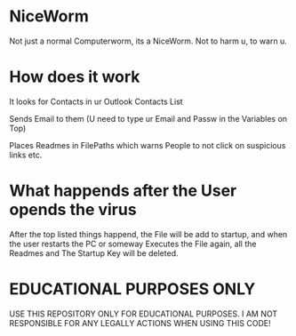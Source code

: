 # NiceWorm
Not just a normal Computerworm, its a NiceWorm. Not to harm u, to warn u.

# How does it work
It looks for Contacts in ur Outlook Contacts List


Sends Email to them (U need to type ur Email and Passw in the Variables on Top)

Places Readmes in FilePaths which warns People to not click on suspicious links etc.

# What happends after the User opends the virus

After the top listed things happend, the File will be add to startup, and when the user restarts the PC or someway Executes the File again, all the Readmes and The Startup Key will be deleted.

# EDUCATIONAL PURPOSES ONLY
USE THIS REPOSITORY ONLY FOR EDUCATIONAL PURPOSES. I AM NOT RESPONSIBLE FOR ANY LEGALLY ACTIONS WHEN USING THIS CODE!
